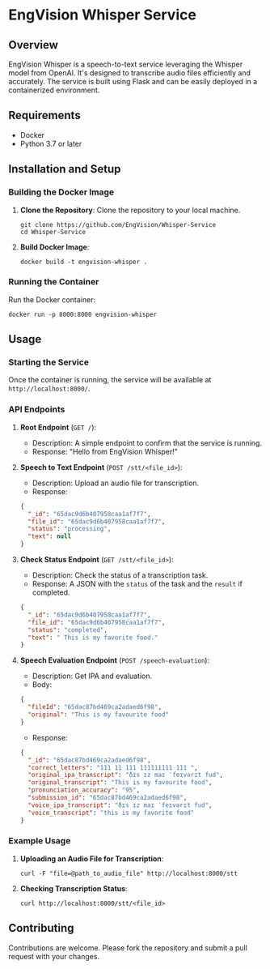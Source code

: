 # EngVision Whisper Service

## Overview

EngVision Whisper is a speech-to-text service leveraging the Whisper model from OpenAI. It's designed to transcribe audio files efficiently and accurately. The service is built using Flask and can be easily deployed in a containerized environment.

## Requirements

- Docker
- Python 3.7 or later

## Installation and Setup

### Building the Docker Image

1. **Clone the Repository**: Clone the repository to your local machine.
   ```
   git clone https://github.com/EngVision/Whisper-Service
   cd Whisper-Service
   ```
2. **Build Docker Image**:
   ```
   docker build -t engvision-whisper .
   ```

### Running the Container

Run the Docker container:

```
docker run -p 8000:8000 engvision-whisper
```

## Usage

### Starting the Service

Once the container is running, the service will be available at `http://localhost:8000/`.

### API Endpoints

1. **Root Endpoint** (`GET /`):

   - Description: A simple endpoint to confirm that the service is running.
   - Response: "Hello from EngVision Whisper!"

2. **Speech to Text Endpoint** (`POST /stt/<file_id>`):

   - Description: Upload an audio file for transcription.
   - Response:

   ```json
   {
     "_id": "65dac9d6b407958caa1af7f7",
     "file_id": "65dac9d6b407958caa1af7f7",
     "status": "processing",
     "text": null
   }
   ```

3. **Check Status Endpoint** (`GET /stt/<file_id>`):
   - Description: Check the status of a transcription task.
   - Response: A JSON with the `status` of the task and the `result` if completed.
   ```json
   {
     "_id": "65dac9d6b407958caa1af7f7",
     "file_id": "65dac9d6b407958caa1af7f7",
     "status": "completed",
     "text": " This is my favorite food."
   }
   ```
4. **Speech Evaluation Endpoint** (`POST /speech-evaluation`):
   - Description: Get IPA and evaluation.
   - Body:
   ```json
   {
     "fileId": "65dac87bd469ca2adaed6f98",
     "original": "This is my favourite food"
   }
   ```
   - Response:
   ```json
   {
     "_id": "65dac87bd469ca2adaed6f98",
     "correct_letters": "111 11 111 111111111 111 ",
     "original_ipa_transcript": "ðɪs ɪz maɪ ˈfeɪvərɪt fud",
     "original_transcript": "This is my favourite food",
     "pronunciation_accuracy": "95",
     "submission_id": "65dac87bd469ca2adaed6f98",
     "voice_ipa_transcript": "ðɪs ɪz maɪ ˈfeɪvərɪt fud",
     "voice_transcript": "this is my favorite food"
   }
   ```

### Example Usage

1. **Uploading an Audio File for Transcription**:
   ```
   curl -F "file=@path_to_audio_file" http://localhost:8000/stt
   ```
2. **Checking Transcription Status**:
   ```
   curl http://localhost:8000/stt/<file_id>
   ```

## Contributing

Contributions are welcome. Please fork the repository and submit a pull request with your changes.
